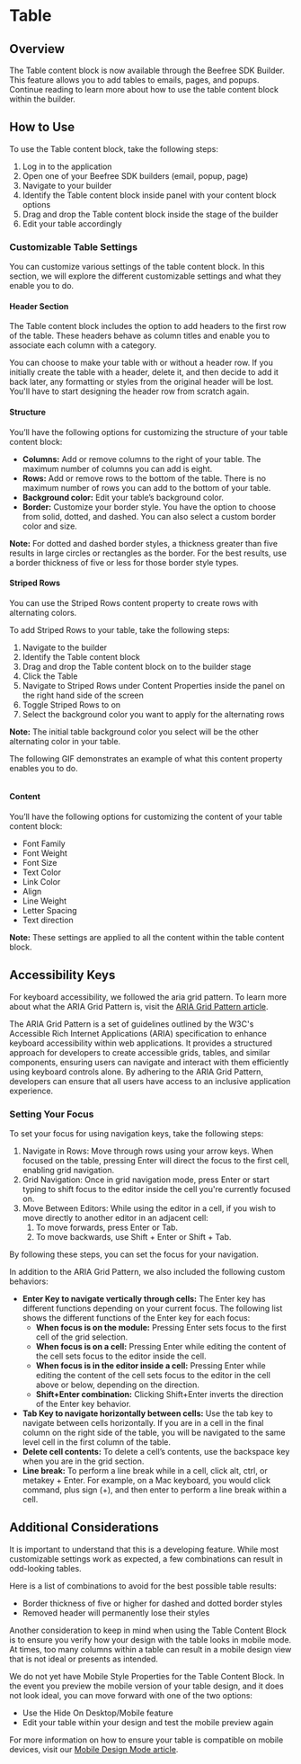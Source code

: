 # Table

## Overview

The Table content block is now available through the Beefree SDK Builder. This feature allows you to add tables to emails, pages, and popups. Continue reading to learn more about how to use the table content block within the builder.&#x20;

## How to Use

To use the Table content block, take the following steps:

1. Log in to the application
2. Open one of your Beefree SDK builders (email, popup, page)
3. Navigate to your builder
4. Identify the Table content block inside panel with your content block options
5. Drag and drop the Table content block inside the stage of the builder
6. Edit your table accordingly

### Customizable Table Settings

You can customize various settings of the table content block. In this section, we will explore the different customizable settings and what they enable you to do.&#x20;

#### Header Section

The Table content block includes the option to add headers to the first row of the table. These headers behave as column titles and enable you to associate each column with a category.

You can choose to make your table with or without a header row. If you initially create the table with a header, delete it, and then decide to add it back later, any formatting or styles from the original header will be lost. You'll have to start designing the header row from scratch again.

#### Structure

You’ll have the following options for customizing the structure of your table content block:

* **Columns:** Add or remove columns to the right of your table. The maximum number of columns you can add is eight.
* **Rows:** Add or remove rows to the bottom of the table. There is no maximum number of rows you can add to the bottom of your table.
* **Background color:** Edit your table’s background color.
* **Border:** Customize your border style. You have the option to choose from solid, dotted, and dashed. You can also select a custom border color and size.

**Note:** For dotted and dashed border styles, a thickness greater than five results in large circles or rectangles as the border. For the best results, use a border thickness of five or less for those border style types.

#### Striped Rows

You can use the Striped Rows content property to create rows with alternating colors.

To add Striped Rows to your table, take the following steps:

1. Navigate to the builder
2. Identify the Table content block
3. Drag and drop the Table content block on to the builder stage
4. Click the Table
5. Navigate to Striped Rows under Content Properties inside the panel on the right hand side of the screen
6. Toggle Striped Rows to on
7. Select the background color you want to apply for the alternating rows

**Note:** The initial table background color you select will be the other alternating color in your table.

The following GIF demonstrates an example of what this content property enables you to do.

<figure><img src="https://lh7-eu.googleusercontent.com/lw8gaZg0W4E0WpHLDTtqFgFEWUMxK8GZGpibHFplQLYgLXos5MtrLF6wamJCUt5GrQcRu8IFwP3V_B6lPBsVuU1FMfkQ-K1dckMLr3uXf6BK5aZw9cXBV0JrRr0EdGyOzPIn_H9zG9EQ-e75YAK-Wsw" alt=""><figcaption></figcaption></figure>

#### Content

You’ll have the following options for customizing the content of your table content block:

* Font Family
* Font Weight
* Font Size
* Text Color
* Link Color
* Align
* Line Weight
* Letter Spacing
* Text direction

**Note:** These settings are applied to all the content within the table content block.

## Accessibility Keys

For keyboard accessibility, we followed the aria grid pattern. To learn more about what the ARIA Grid Pattern is, visit the [ARIA Grid Pattern article](https://www.w3.org/WAI/ARIA/apg/patterns/grid/).

The ARIA Grid Pattern is a set of guidelines outlined by the W3C's Accessible Rich Internet Applications (ARIA) specification to enhance keyboard accessibility within web applications. It provides a structured approach for developers to create accessible grids, tables, and similar components, ensuring users can navigate and interact with them efficiently using keyboard controls alone. By adhering to the ARIA Grid Pattern, developers can ensure that all users have access to an inclusive application experience.

### Setting Your Focus

To set your focus for using navigation keys, take the following steps:

1. Navigate in Rows: Move through rows using your arrow keys. When focused on the table, pressing Enter will direct the focus to the first cell, enabling grid navigation.
2. Grid Navigation: Once in grid navigation mode, press Enter or start typing to shift focus to the editor inside the cell you're currently focused on.
3. Move Between Editors: While using the editor in a cell, if you wish to move directly to another editor in an adjacent cell:
   1. To move forwards, press Enter or Tab.
   2. To move backwards, use Shift + Enter or Shift + Tab.

By following these steps, you can set the focus for your navigation.

In addition to the ARIA Grid Pattern, we also included the following custom behaviors:

* **Enter Key to navigate vertically through cells:** The Enter key has different functions depending on your current focus. The following list shows the different functions of the Enter key for each focus:
  * **When focus is on the module:** Pressing Enter sets focus to the first cell of the grid selection.
  * **When focus is on a cell:** Pressing Enter while editing the content of the cell sets focus to the editor inside the cell.&#x20;
  * **When focus is in the editor inside a cell:** Pressing Enter while editing the content of the cell sets focus to the editor in the cell above or below, depending on the direction.&#x20;
  * **Shift+Enter combination:** Clicking Shift+Enter inverts the direction of the Enter key behavior.
* **Tab Key to navigate horizontally between cells:** Use the tab key to navigate between cells horizontally. If you are in a cell in the final column on the right side of the table, you will be navigated to the same level cell in the first column of the table.&#x20;
* **Delete cell contents:** To delete a cell’s contents, use the backspace key when you are in the grid section.
* **Line break:** To perform a line break while in a cell, click alt, ctrl, or metakey + Enter. For example, on a Mac keyboard, you would click command, plus sign (+), and then enter to perform a line break within a cell.

## Additional Considerations

It is important to understand that this is a developing feature. While most customizable settings work as expected, a few combinations can result in odd-looking tables.

Here is a list of combinations to avoid for the best possible table results:

* Border thickness of five or higher for dashed and dotted border styles
* Removed header will permanently lose their styles

Another consideration to keep in mind when using the Table Content Block is to ensure you verify how your design with the table looks in mobile mode. At times, too many columns within a table can result in a mobile design view that is not ideal or presents as intended.&#x20;

We do not yet have Mobile Style Properties for the Table Content Block. In the event you preview the mobile version of your table design, and it does not look ideal, you can move forward with one of the two options:

* Use the Hide On Desktop/Mobile feature
* Edit your table within your design and test the mobile preview again

For more information on how to ensure your table is compatible on mobile devices, visit our [Mobile Design Mode article](https://devportal.beefree.io/hc/en-us/articles/10679589051154-Mobile-design-mode).

